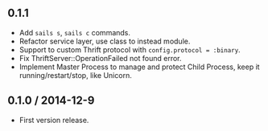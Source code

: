 ## 0.1.1

- Add `sails s`, `sails c` commands.
- Refactor service layer, use class to instead module.
- Support to custom Thrift protocol with `config.protocol = :binary`.
- Fix ThriftServer::OperationFailed not found error.
- Implement Master Process to manage and protect Child Process, keep it running/restart/stop, like Unicorn.

## 0.1.0 / 2014-12-9

- First version release.
